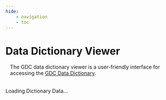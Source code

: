 ```yaml
---
hide:
    - navigation
    - toc
---
```


# Data Dictionary Viewer

<link rel="stylesheet" href="dictionary.css">
<script src="https://code.jquery.com/jquery-3.7.1.min.js" integrity="sha256-/JqT3SQfawRcv/BIHPThkBvs0OEvtFFmqPF/lYI/Cxo=" crossorigin="anonymous"></script>
<script src="https://cdn.jsdelivr.net/npm/lodash@4.17.21/lodash.min.js"></script>
<script src="https://cdnjs.cloudflare.com/ajax/libs/d3/7.9.0/d3.min.js" integrity="sha512-vc58qvvBdrDR4etbxMdlTt4GBQk1qjvyORR2nrsPsFPyrs+/u5c3+1Ct6upOgdZoIl7eq6k3a1UPDSNAQi/32A==" crossorigin="anonymous" referrerpolicy="no-referrer"></script>
<script src="https://cdn.jsdelivr.net/npm/bootstrap@5.3.3/dist/js/bootstrap.bundle.min.js" integrity="sha384-YvpcrYf0tY3lHB60NNkmXc5s9fDVZLESaAA55NDzOxhy9GkcIdslK1eN7N6jIeHz" crossorigin="anonymous"></script>

<script src="dictionary-init.js"></script>
<script src="dictionary.js"></script>
<script src="dictionary-views.js"></script>
<p id="dictionary-preamble" style="margin: 1rem auto 2rem auto; width: 95%;">
The GDC data dictionary viewer is a user-friendly interface for accessing the <a href="../">GDC Data Dictionary</a>.
</p>
<div id="dictionary-loading-icon" class="loadingContainer">
    <div class="spinParticleContainer">
        <div class="particle red"></div>
        <div class="particle grey other-particle"></div>
        <div class="particle blue other-other-particle"></div>
    </div>
  <div>
  Loading Dictionary Data...
  </div>
</div>
<div id="dictionary-app-container"></div>
